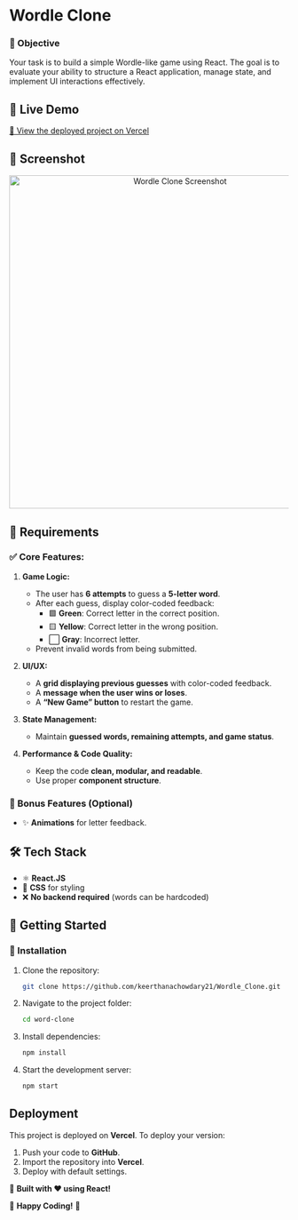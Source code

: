 # Wordle Clone

### 🎯 Objective
Your task is to build a simple Wordle-like game using React. The goal is to evaluate your ability to structure a React application, manage state, and implement UI interactions effectively.

## 🌟 Live Demo
[🔗 View the deployed project on Vercel](https://wordle-clone-hgz6.vercel.app/)

## 📸 Screenshot
<p align="center">
  <img src="https://drive.google.com/uc?id=1neNLToxzP1HC1D_BxZh45GneVTBhs8Nu" alt="Wordle Clone Screenshot" width="600" />
</p>

## 📜 Requirements

### ✅ Core Features:
1. **Game Logic:**
   - The user has **6 attempts** to guess a **5-letter word**.
   - After each guess, display color-coded feedback:
     - 🟩 **Green**: Correct letter in the correct position.
     - 🟨 **Yellow**: Correct letter in the wrong position.
     - ⬜ **Gray**: Incorrect letter.
   - Prevent invalid words from being submitted.

2. **UI/UX:**
   - A **grid displaying previous guesses** with color-coded feedback.
   - A **message when the user wins or loses**.
   - A **“New Game” button** to restart the game.

3. **State Management:**
   - Maintain **guessed words, remaining attempts, and game status**.

4. **Performance & Code Quality:**
   - Keep the code **clean, modular, and readable**.
   - Use proper **component structure**.

### 🎁 Bonus Features (Optional)
- ✨ **Animations** for letter feedback.


## 🛠 Tech Stack
- ⚛️ **React.JS**
- 🎨 **CSS** for styling
- ❌ **No backend required** (words can be hardcoded)

## 🚀 Getting Started
### 🔧 Installation
1. Clone the repository:
   ```sh
   git clone https://github.com/keerthanachowdary21/Wordle_Clone.git
   ```
2. Navigate to the project folder:
   ```sh
   cd word-clone
   ```
3. Install dependencies:
   ```sh
   npm install
   ```
4. Start the development server:
   ```sh
   npm start
   ```

## Deployment
This project is deployed on **Vercel**. To deploy your version:
1. Push your code to **GitHub**.
2. Import the repository into **Vercel**.
3. Deploy with default settings.

🚀 **Built with ❤️ using React!**

🚀 **Happy Coding!** 🎯
